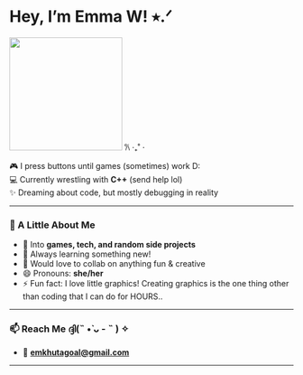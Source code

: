 #  Hey, I’m Emma W! ⭑.ᐟ
<img src="https://media2.giphy.com/media/v1.Y2lkPTc5MGI3NjExYzEzamc4dXp6ZjhqaXZ0ZGd1ZG5zeTMwY2o3dG1kemx4ZjEzd3dhdyZlcD12MV9pbnRlcm5hbF9naWZfYnlfaWQmY3Q9Zw/EYsehKrdX3XXi/giphy.gif" width="200" /> 𐙚 ‧₊˚ ⋅

🎮 I press buttons until games (sometimes) work D:  
💻 Currently wrestling with **C++** (send help lol)  
✨ Dreaming about code, but mostly debugging in reality  

---

### 🌟 A Little About Me
- 👀 Into **games, tech, and random side projects**  
- 🌱 Always learning something new!  
- 💞️ Would love to collab on anything fun & creative
- 😄 Pronouns: **she/her**  
- ⚡ Fun fact: I love little graphics! Creating graphics is the one thing other than coding that I can do for HOURS..

---

### 📫 Reach Me ദ്ദി(˵ •̀ ᴗ - ˵ ) ✧
- 📧 **emkhutagoal@gmail.com**  

---
